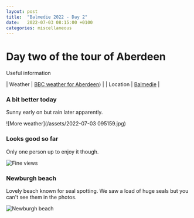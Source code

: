 ```yaml
---
layout: post
title:  "Balmedie 2022 - Day 2"
date:   2022-07-03 08:15:00 +0100
categories: miscellaneous
---
```

# Day two of the tour of Aberdeen

Useful information

| Weather | [BBC weather for Aberdeen](https://www.bbc.co.uk/weather/2657832))      |
| Location   | [Balmedie](https://goo.gl/maps/5SVK9VpZab8GUPXp7)       |

### A bit better today
Sunny early on but rain later apparently.     

![More weather](/assets/2022-07-03 095159.jpg)
  
### Looks good so far
Only one person up to enjoy it though.  

![Fine views](/assets/PXL_20220703_093913527-01.jpg)

### Newburgh beach
Lovely beach known for seal spotting. We saw a load of huge seals but you can't see them in the photos.  

![Newburgh beach](/assets/PXL_20220703_145459148-01.jpg)
